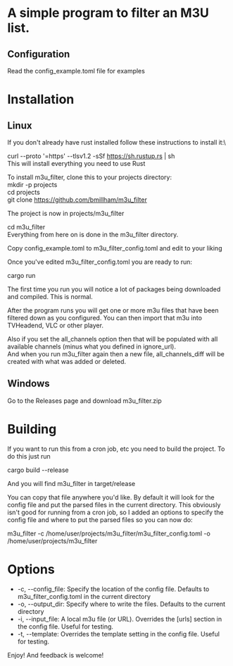 # A simple program to filter an M3U list.

## Configuration
Read the config_example.toml file for examples

# Installation
## Linux
If you don't already have rust installed follow these instructions to install it:\

curl --proto '=https' --tlsv1.2 -sSf https://sh.rustup.rs | sh\
This will install everything you need to use Rust

To install m3u\_filter, clone this to your projects directory:\
mkdir -p projects\
cd projects\
git clone https://github.com/bmillham/m3u_filter

The project is now in projects/m3u\_filter

cd m3u\_filter\
Everything from here on is done in the m3u\_filter directory.

Copy config_example.toml to m3u\_filter\_config.toml and edit to your liking

Once you've edited m3u\_filter\_config.toml you are ready to run:

cargo run

The first time you run you will notice a lot of packages being downloaded and compiled.
This is normal.

After the program runs you will get one or more m3u files that have been filtered down
as you configured. You can then import that m3u into TVHeadend, VLC or other player.

Also if you set the all\_channels option then that will be populated with all available channels (minus what you defined in ignore\_url).\
And when you run m3u\_filter again then a new file, all\_channels\_diff will be created with what was added or deleted.

## Windows
Go to the Releases page and download m3u_filter.zip

# Building
If you want to run this from a cron job, etc you need to build the project. To do this just run

cargo build --release

And you will find m3u_filter in target/release

You can copy that file anywhere you'd like. By default it will look for the config file and put the parsed files in the current directory.
This obviously isn't good for running from a cron job, so I added an options to specify the config file and where to put the parsed files so you can now do:

m3u_filter -c /home/user/projects/m3u\_filter/m3u\_filter\_config.toml -o /home/user/projects/m3u\_filter

# Options
+ -c, --config\_file: Specify the location of the config file. Defaults to m3u\_filter\_config.toml in the current directory
+ -o, --output\_dir: Specify where to write the files. Defaults to the current directory
+ -i, --input\_file: A local m3u file (or URL). Overrides the [urls] section in the config file. Useful for testing.
+ -t, --template: Overrides the template setting in the config file. Useful for testing.

Enjoy! And feedback is welcome!
